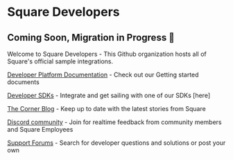 # Square Developers

## Coming Soon, Migration in Progress 🚧

Welcome to Square Developers - This Github organization hosts all of Square's official sample integrations.

[Developer Platform Documentation](https://developer.squareup.com/docs) - Check out our Getting started documents

[Developer SDKs](https://developer.squareup.com/docs/sdks) - Integrate and get sailing with one of our SDKs [here]

[The Corner Blog](https://developer.squareup.com/blog) - Keep up to date with the latest stories from Square

[Discord community](https://discord.gg/squaredev) - Join for realtime feedback from community members and Square Employees

[Support Forums](https://developer.squareup.com/forums) - Search for developer questions and solutions or post your own
